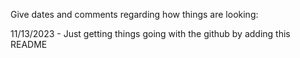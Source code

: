 Give dates and comments regarding how things are looking:

11/13/2023 - Just getting things going with the github by adding this README

